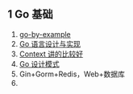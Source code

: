 ## 1 Go 基础

1. [go-by-example](https://gobyexample-cn.github.io/)
2. [Go 语言设计与实现](https://draveness.me/golang/#fn:1)
3. [Context 讲的比较好](https://www.practical-go-lessons.com/)
4. [Go 设计模式](https://lailin.xyz/post/go-design-pattern.html)
5. Gin+Gorm+Redis，Web+数据库
6. 